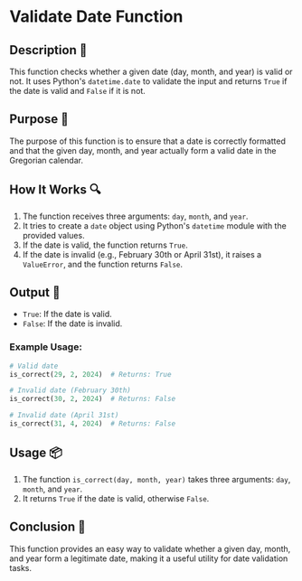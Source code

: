# Validate Date Function

## Description 📝

This function checks whether a given date (day, month, and year) is valid or not.
It uses Python's `datetime.date` to validate the input and returns `True` if the date is valid and `False` if it is not.

## Purpose 🎯

The purpose of this function is to ensure that a date is correctly formatted and that the given day, month, and year actually form a valid date in the Gregorian calendar.

## How It Works 🔍

1. The function receives three arguments: `day`, `month`, and `year`.
2. It tries to create a `date` object using Python's `datetime` module with the provided values.
3. If the date is valid, the function returns `True`.
4. If the date is invalid (e.g., February 30th or April 31st), it raises a `ValueError`, and the function returns `False`.

## Output 📜

-   `True`: If the date is valid.
-   `False`: If the date is invalid.

### Example Usage:

```python
# Valid date
is_correct(29, 2, 2024)  # Returns: True

# Invalid date (February 30th)
is_correct(30, 2, 2024)  # Returns: False

# Invalid date (April 31st)
is_correct(31, 4, 2024)  # Returns: False
```

## Usage 📦

1. The function `is_correct(day, month, year)` takes three arguments: `day`, `month`, and `year`.
2. It returns `True` if the date is valid, otherwise `False`.

## Conclusion 🚀

This function provides an easy way to validate whether a given day, month, and year form a legitimate date, making it a useful utility for date validation tasks.
